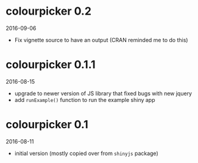 # colourpicker 0.2

2016-09-06

- Fix vignette source to have an output (CRAN reminded me to do this) 

# colourpicker 0.1.1

2016-08-15

- upgrade to newer version of JS library that fixed bugs with new jquery
- add `runExample()` function to run the example shiny app


# colourpicker 0.1

2016-08-11

- initial version (mostly copied over from `shinyjs` package)
